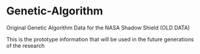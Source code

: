 # Genetic-Algorithm
Original Genetic Algorithm Data for the NASA Shadow Shield (OLD DATA)

This is the prototype information that will be used in the future generations of the research
